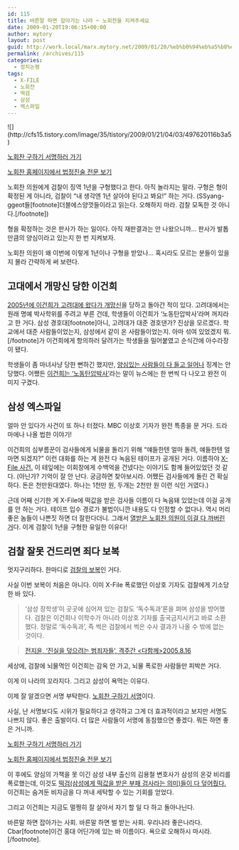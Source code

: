 ```yaml
---
id: 115
title: 바른말 하면 잡아가는 나라 ─ 노회찬을 지켜주세요
date: 2009-01-20T19:06:15+00:00
author: mytory
layout: post
guid: http://work.local/marx.mytory.net/2009/01/20/%eb%b0%94%eb%a5%b8%eb%a7%90-%ed%95%98%eb%a9%b4-%ec%9e%a1%ec%95%84%ea%b0%80%eb%8a%94-%eb%82%98%eb%9d%bc-%e2%94%80-%eb%85%b8%ed%9a%8c%ec%b0%ac%ec%9d%84-%ec%a7%80%ec%bc%9c%ec%a3%bc%ec%84%b8%ec%9a%94/
permalink: /archives/115
categories:
  - 정치논평
tags:
  - X-FILE
  - 노회찬
  - 떡검
  - 삼성
  - 엑스파일
---
```

<DIV class=imageblock> ![](http://cfs15.tistory.com/image/35/tistory/2009/01/21/04/03/497620116b3a5)</DIV>
  
<P class=link><A href="http://agora.media.daum.net/petition/view?id=66173" target=_blank>노회찬 구하기 서명하러 가기</A>


  
<P class=link><A href="http://www.nanjoong.net/g4/bbs/board.php?bo\_table=main\_link&wr\_id=3346&page=" target=\_blank>노회찬 홈페이지에서 법정진술 전문 보기</A></P>
  


노회찬 의원에게 검찰이 징역 1년을 구형했다고 한다. 아직 놀라지는 말라. 구형은 형이 확정된 게 아니라, 검찰이 “내 생각엔 1년 살아야 된다고 봐요!” 하는 거다. (SSyang-ggeot들[footnote]더블에스양껏들이라고 읽는다. 오해하지 마라. 검찰 모독한 것 아니다.[/footnote])
  



  


형을 확정하는 것은 판사가 하는 일이다. 아직 재판결과는 안 나왔으니까&#8230; 판사가 발톱만큼의 양심이라고 있는지 한 번 지켜보자.
  



  


노회찬 의원이 왜 이번에 이렇게 1년이나 구형을 받았나&#8230; 혹시라도 모르는 분들이 있을지 몰라 간략하게 써 보련다.
  



  


## 고대에서 개망신 당한 이건희
  



  


<A title="고려대 당국이야말로 반지성적이고, 삼성재벌이야말로 폭력적이다" href="http://www.resistcandle.com/0\_view.php?urn=urn:newsml:counterfire.or.kr:20050504T000000%2B0900:d19725-1434:1U" target=\_blank>2005년에 이건희가 고려대에 왔다가 개망신</A>을 당하고 돌아간 적이 있다. 고려대에서는 원래 명예 박사학위를 주려고 부른 건데, 학생들이 이건희가 ‘노동탄압박사’라며 꺼지라고 한 거다. 삼성 경호대[footnote]아니, 고려대가 대준 경호댄가? 진상을 모르겠다. 학교에서 대준 사람들이었는지, 삼성에서 같이 온 사람들이었는지. 아마 섞여 있었겠지 뭐.[/footnote]가 이건희에게 항의하러 달려가는 학생들을 밀어붙였고 순식간에 아수라장이 됐다. 
  



  


학생들이 좀 마녀사냥 당한 뻔하긴 했지만, <A title="고대 학생들의 이건희 저지 행동을 지지합니다" href="http://www.resistcandle.com/0\_view.php?urn=urn:newsml:counterfire.or.kr:20050511T000000%2B0900:d55-1476:1U" target=\_blank>양심있는 사람들이 다 들고 일어나</A> 징계는 안 당했다. 어쨌든 <A title="노동탄압과 부정부패로 건설한 삼성 ‘범죄’ 공화국" href="http://www.resistcandle.com/0\_view.php?urn=urn:newsml:counterfire.or.kr:20050816T000000%2B0900:d61-1758:1U" target=\_blank>이건희는 ‘노동탄압박사’</A>라는 말이 뉴스에는 한 번씩 다 나오고 완전 이미지 구겼다.
  



  


## 삼성 엑스파일 
  



  


얼마 안 있다가 사건이 또 하나 터졌다. MBC 이상호 기자가 완전 특종을 문 거다. 드라마에나 나올 법한 이야기!
  



  


이건희의 심부름꾼이 검사들에게 뇌물을 돌리기 위해 “얘들한텐 얼마 돌려, 얘들한텐 얼마면 되겠지?” 이런 대화를 하는 게 완전 다 녹음된 테이프가 공개된 거다. 이름하야 <A title="X파일 잠정 결산 - 판도라의 상자는 닫히는가" href="http://www.resistcandle.com/0\_view.php?urn=urn:newsml:counterfire.or.kr:20051223T000000%2B0900:d70-2185:1U" target=\_blank>X-File 사건.</A> 이 테잎에는 이회창에게 수백억을 건넸다는 이야기도 함께 들어있었던 것 같다. (아닌가? 기억이 잘 안 난다. 궁금하면 찾아보시라. 어쨌든 검사들에게 돌린 건 확실하다. 돈은 천만원대였다. 하나는 1천만 원, 두개는 2천만 원 이런 식인 거였다.)
  



  


근데 어째 신기한 게 X-File에 떡값을 받은 검사들 이름이 다 녹음돼 있었는데 이걸 공개를 안 하는 거다. 테이프 입수 경로가 불법이니깐 내용도 다 인정할 수 없다나. 역시 머리좋은 놈들이 나쁜짓 하면 더 잘한다더니. 그래서 <A title="노회찬 의원의 ‘떡값’ 검사 공개는 정당하다" href="http://www.resistcandle.com/0\_view.php?urn=urn:newsml:counterfire.or.kr:20050831T000000%2B0900:d62-1800:1U" target=\_blank>열받은 노회찬 의원이 이걸 다 까버린 거</A>다. 이게 검찰이 1년을 구형한 유일한 이유다!


  


## 검찰 잘못 건드리면 죄다 보복


  


멋지구리하다. 한마디로 <A title="‘떡값 검찰’은 노회찬 의원 기소를 철회하라" href="http://www.resistcandle.com/0\_view.php?urn=urn:newsml:counterfire.or.kr:20070522T221522%2B0900:c45-nohoichan:1U" target=\_blank>검찰의 보복</A>인 거다.
  



  


사실 이번 보복이 처음은 아니다. 이미 X-File 폭로했던 이상호 기자도 검찰에게 기소당한 바 있다.
  



  


> 
  
> 
> 
> ‘삼성 장학생’이 곳곳에 심어져 있는 검찰도 ‘독수독과’론을 펴며 삼성을 방어했다. 검찰은 이건희나 이학수가 아니라 이상호 기자를 출국금지시키고 바로 소환했다. 정말로 ‘독수독과’, 즉 썩은 검찰에서 썩은 수사 결과가 나올 수 밖에 없는 것이다.
> 
> 
  
> <P class=rep><A href="http://www.resistcandle.com/0\_view.php?urn=urn:newsml:counterfire.or.kr:20050816T000000%2B0900:d61-1756:1U" target=\_blank>전지윤, ‘진실을 덮으려는 범죄자들’, 격주간 <다함께>2005.8.16</A></P>
  


세상에, 검찰에 뇌물먹인 이건희는 감옥 안 가고, 뇌물 폭로한 사람들만 피박쓴 거다.
  



  


이게 이 나라의 꼬라지다. 그리고 삼성이 욕먹는 이유다.
  



  


이제 잘 알겠으면 서명 부탁한다. <A title="[http://agora.media.daum.net/petition/view?id=66173]로 이동합니다." href="http://agora.media.daum.net/petition/view?id=66173" target=_blank>노회찬 구하기 서명</A>이다.
  



  


사실, 난 서명보다도 시위가 필요하다고 생각하고 그게 더 효과적이라고 보지만 서명도 나쁘지 않다. 좋은 출발이다. 더 많은 사람들이 서명에 동참했으면 좋겠다. 뭐든 하면 좋은 거니까.
  



  
<P class=link><A href="http://agora.media.daum.net/petition/view?id=66173" target=_blank>노회찬 구하기 서명하러 가기</A></P>
  
<P class=link><A href="http://www.nanjoong.net/g4/bbs/board.php?bo\_table=main\_link&wr\_id=3346&page=" target=\_blank>노회찬 홈페이지에서 법정진술 전문 보기</A></P>
  
<DIV class=gray-textbox>
  


이 후에도 양심의 가책을 못 이긴 삼성 내부 출신의 김용철 변호사가 삼성의 온갖 비리를 폭로했는데, 이것도 <A title="희대의 범죄자에게 면죄부를 선물한 특검" href="http://www.resistcandle.com/0\_view.php?urn=urn:newsml:counterfire.or.kr:20080424T105523%2B0900:c84-samsung:1U" target=\_blank>떡검(삼성에게 떡값을 받은 부패 검사라는 의미)들이 다 덮어줬다.</A> 이건희는 숨겨둔 비자금을 다 꺼내 세탁할 수 있는 기회를 얻었다.


  


그리고 이건희는 지금도 멀쩡히 잘 살아서 자기 할 일 다 하고 돌아나닌다.


  


바른말 하면 잡아가는 사회. 바른말 하면 벌 받는 사회. 우리나라 좋은나라다. Cbar[footnote]이건 홍대 어딘가에 있는 바 이름이다. 욕으로 오해하시 마시라.[/footnote].</DIV></p>
